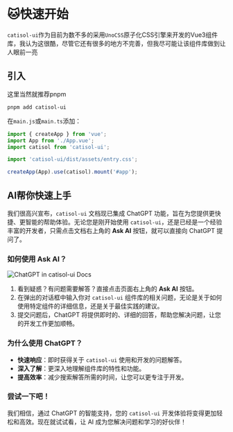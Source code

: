 # 🐱快速开始
`catisol-ui`作为目前为数不多的采用`UnoCSS`原子化CSS引擎来开发的Vue3组件库，我认为这很酷，尽管它还有很多的地方不完善，但我尽可能让该组件库做到让人眼前一亮

## 引入
这里当然就推荐pnpm
```shell
pnpm add catisol-ui
```
在`main.js`或`main.ts`添加：
```js
import { createApp } from 'vue';
import App from './App.vue';
import catisol from 'catisol-ui';

import 'catisol-ui/dist/assets/entry.css';

createApp(App).use(catisol).mount('#app');
```

## AI帮你快速上手
我们很高兴宣布，`catisol-ui` 文档现已集成 ChatGPT 功能，旨在为您提供更快捷、更智能的帮助体验。无论您是刚开始使用 `catisol-ui`，还是已经是一个经验丰富的开发者，只需点击文档右上角的 **Ask AI** 按钮，就可以直接向 ChatGPT 提问了。

### 如何使用 Ask AI？

![ChatGPT in catisol-ui Docs](https://i.imgur.com/l63DglZ.png)

1. 看到疑惑？有问题需要解答？直接点击页面右上角的 **Ask AI** 按钮。
2. 在弹出的对话框中输入你对 `catisol-ui` 组件库的相关问题，无论是关于如何使用特定组件的详细信息，还是关于最佳实践的建议。
3. 提交问题后，ChatGPT 将提供即时的、详细的回答，帮助您解决问题，让您的开发工作更加顺畅。

### 为什么使用 ChatGPT？

- **快速响应**：即时获得关于 `catisol-ui` 使用和开发的问题解答。
- **深入了解**：更深入地理解组件库的特性和功能。
- **提高效率**：减少搜索解答所需的时间，让您可以更专注于开发。

### 尝试一下吧！

我们相信，通过 ChatGPT 的智能支持，您的 `catisol-ui` 开发体验将变得更加轻松和高效。现在就试试看，让 AI 成为您解决问题和学习的好伙伴！

